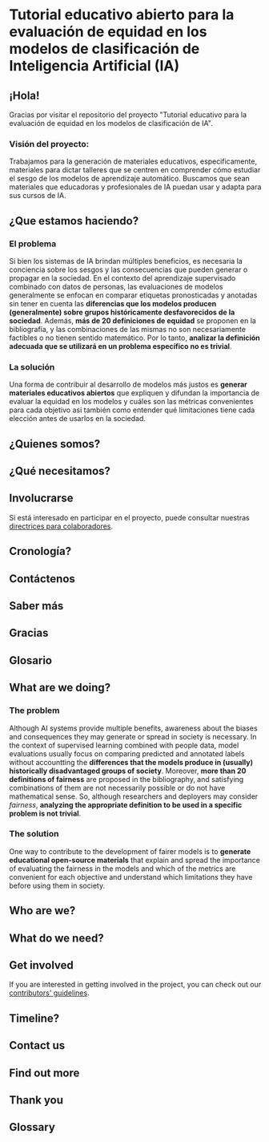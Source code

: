 # Tutorial educativo abierto para la evaluación de equidad en los modelos de clasificación de Inteligencia Artificial (IA)

## ¡Hola!

Gracias por visitar el repositorio del proyecto "Tutorial  educativo para la evaluación de equidad en los modelos de clasificación de IA".

### Visión del proyecto:
Trabajamos para la generación de materiales educativos, especificamente, materiales para dictar talleres que se centren en comprender cómo estudiar el sesgo de los modelos de aprendizaje automático. Buscamos que sean materiales que educadoras y profesionales de IA puedan usar y adapta para sus cursos de IA.


## ¿Que estamos haciendo?

### El problema

Si bien los sistemas de IA brindan múltiples beneficios, es necesaria la conciencia sobre los sesgos y las consecuencias que pueden generar o propagar en la sociedad. En el contexto del aprendizaje supervisado combinado con datos de personas, las evaluaciones de modelos generalmente se enfocan en comparar etiquetas pronosticadas y anotadas sin tener en cuenta las **diferencias que los modelos producen (generalmente) sobre grupos históricamente desfavorecidos de la sociedad**. Además, **más de 20 definiciones de equidad** se proponen en la bibliografía, y las combinaciones de las mismas no son necesariamente factibles o no tienen sentido matemático. Por lo tanto, **analizar la definición adecuada que se utilizará en un problema específico no es trivial**.

### La solución

Una forma de contribuir al desarrollo de modelos más justos es **generar materiales educativos abiertos** que expliquen y difundan la importancia de evaluar la equidad en los modelos y cuáles son las métricas convenientes para cada objetivo asi también como entender qué limitaciones tiene cada elección antes de usarlos en la sociedad.


## ¿Quienes somos?


## ¿Qué necesitamos?


## Involucrarse

Si está interesado en participar en el proyecto, puede consultar nuestras [directrices para colaboradores](CONTRIBUTING.md).

## Cronología?


## Contáctenos



## Saber más



## Gracias


## Glosario


## What are we doing?

### The problem

Although AI systems provide multiple benefits, awareness about the biases and consequences they may generate or spread in society is necessary. In the context of supervised learning combined with people data, model evaluations usually focus on comparing predicted and annotated labels without accountting the **differences that the models produce in (usually) historically disadvantaged groups of society**. Moreover, **more than 20 definitions of fairness** are proposed in the bibliography, and satisfying combinations of them are not necessarily possible or do not have mathematical sense. So, although researchers and deployers may consider *fairness*, **analyzing the appropriate definition to be used in a specific problem is not trivial**.

### The solution

One way to contribute to the development of fairer models is to **generate educational open-source materials** that explain and spread the importance of evaluating the fairness in the models and which of the metrics are convenient for each objective and understand which limitations they have before using them in society.


## Who are we?


## What do we need?


## Get involved

If you are interested in getting involved in the project, you can check  out our [contributors' guidelines](CONTRIBUTING.md).

## Timeline?


## Contact us



## Find out more



## Thank you


## Glossary
